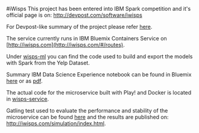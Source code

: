 #iWisps
This project has been entered into IBM Spark competition and it's official page is on: http://devpost.com/software/iwisps

For Devpost-like summary of the project please refer [here](DEVPOST.md).

The service currently runs in IBM Bluemix Containers Service on [http://iwisps.com](http://iwisps.com/#/routes).

Under [wisps-ml](wisps-ml) you can find the code used to build and export the models with
Spark from the Yelp Dataset.

Summary IBM Data Science Experience notebook can be found in Bluemix
[here](https://apsportal.ibm.com/analytics/notebooks/6431ff1e-ca96-4137-b694-75c3b5b39c09/view?access_token=7b090981f11d7266526b11aba296e68563c0ecd01287a9c3b587940e42c7bb29) or as [pdf](wisps-ml/iWisp-public-ibm-notebook.pdf).

The actual code for the microservice built with
Play! and Docker is located in [wisps-service](wisps-service).

Gatling test used to evaluate the performance
and stability of the microservice can be found
[here](wisps-ml/src/test/scala/wisps/IwispsSimulation.scala) and the
results are published on: http://iwisps.com/simulation/index.html.

